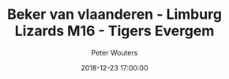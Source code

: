 ---
layout: album
title: Beker van vlaanderen - Limburg Lizards M16 - Tigers Evergem
description: Beker van vlaanderen - Limburg Lizards M16 vs Tigers Evergem.
date: 2018-12-23 17:00:00
cover: /albums/2018-12-23-LL-M16-Tigers-Evergem/thumbnails/DSC_1223.JPG
author: Peter Wouters
pagination: 
  enabled: true
  images: true
  imageLayout: image
  itemsPerPage: 256
---